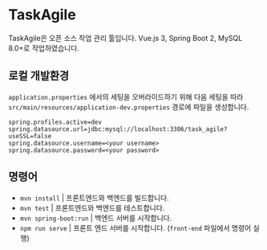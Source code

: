 # TaskAgile

TaskAgile은 오픈 소스 작업 관리 툴입니다. Vue.js 3, Spring Boot 2, MySQL 8.0+로 작업하였습니다.

## 로컬 개발환경

`application.properties` 에서의 세팅을 오버라이드하기 위해 다음 세팅을 따라 `src/main/resources/application-dev.properties` 경로에 파일을 생성합니다.

```properties
spring.profiles.active=dev
spring.datasource.url=jdbc:mysql://localhost:3306/task_agile?useSSL=false
spring.datasource.username=<your username>
spring.datasource.password=<your password>
```

## 명령어

- `mvn install`         | 프론트엔드와 백엔드를 빌드합니다.
- `mvn test`            | 프론트엔드와 백엔드를 테스트합니다.
- `mvn spring-boot:run` | 백엔드 서버를 시작합니다.
- `npm run serve`       | 프론트 엔드 서버를 시작합니다. (`front-end` 파일에서 명령어 실행)
